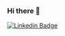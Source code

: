 ### Hi there 👋

<!--
**Wesley216/Wesley216** is a ✨ _special_ ✨ repository because its `README.md` (this file) appears on your GitHub profile.

Here are some ideas to get you started:

- 🔭 I’m currently working on ...
- 🌱 I’m currently learning ...
- 👯 I’m looking to collaborate on ...
- 🤔 I’m looking for help with ...
- 💬 Ask me about ...
- 📫 How to reach me: ...
- 😄 Pronouns: ...
- ⚡ Fun fact: ...
-->
[![Linkedin Badge](https://img.shields.io/badge/-Wesley%20Roberto-6660cc?style=flat-square&logo=Linkedin&logoColor=white&link=https://www.linkedin.com/in/wesley-roberto/)](https://www.linkedin.com/in/wesley-roberto-6b0018198/)
